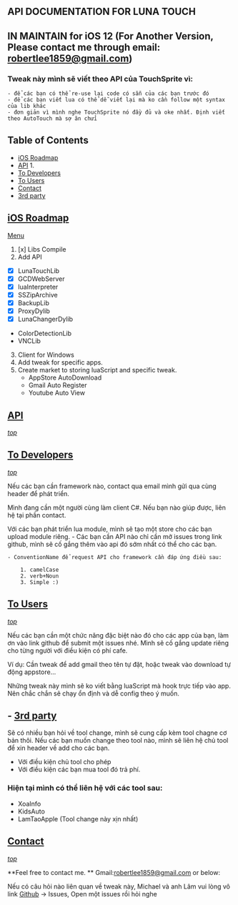 ## API DOCUMENTATION FOR LUNA TOUCH

## IN MAINTAIN for iOS 12 (For Another Version, Please contact me through email: robertlee1859@gmail.com)

### Tweak này mình sẽ viết theo API của TouchSprite vì:

    - để các bạn có thể re-use lại code có sẵn của các bạn trước đó
    - để các bạn viết lua có thể dễ viết lại mà ko cần follow một syntax của lib khác
    - đơn giản vì mình nghe TouchSprite nó đầy đủ và oke nhất. Định viết theo AutoTouch mà sợ ăn chửi

## Table of Contents

- [iOS Roadmap](#ios-roadmap)
- [API](#api)
    1. 
- [To Developers](#to-developers)
- [To Users](#to-users)
- [Contact](#contact)
- [3rd party](#3rd-party)

## [iOS Roadmap](#ios-roadmap)

[Menu](#table-of-contents)

1. [x] Libs Compile
2. Add API

- [x] LunaTouchLib
- [x] GCDWebServer
- [x] luaInterpreter
- [x] SSZipArchive
- [x] BackupLib
- [x] ProxyDylib
- [x] LunaChangerDylib
- ColorDetectionLib
- VNCLib

3. Client for Windows
4. Add tweak for specific apps.
5. Create market to storing luaScript and specific tweak.
   - AppStore AutoDownload
   - Gmail Auto Register
   - Youtube Auto View

## [API](#api)

[_top_](#table-of-contents)

## [To Developers](#to-developers)

[_top_](#table-of-contents)

Nếu các bạn cần framework nào, contact qua email mình gửi qua cùng header để phát triển.

Mình đang cần một người cùng làm client C#. Nếu bạn nào giúp được, liên hệ tại phần contact.

Với các bạn phát triển lua module, mình sẽ tạo một store cho các bạn upload module riêng. 
    - Các bạn cần API nào chỉ cần mở issues trong link github, mình sẽ cố gắng thêm vào api đó sớm nhất có thể cho các bạn.

    - ConventionName để request API cho framework cần đáp ứng điều sau:

        1. camelCase
        2. verb+Noun
        3. Simple :)

## [To Users](#to-users)

[_top_](#table-of-contents)

Nếu các bạn cần một chức năng đặc biệt nào đó cho các app của bạn, làm ơn vào link github để submit một issues nhé. Mình sẽ cố gắng update riêng cho từng người với điều kiện có phí cafe.

Ví dụ: Cần tweak để add gmail theo tên tự đặt, hoặc tweak vào download tự động appstore...

Những tweak này mình sẽ ko viết bằng luaScript mà hook trực tiếp vào app.
Nên chắc chắn sẽ chạy ổn định và dễ config theo ý muốn.

## - [3rd party](#3rd-party)

Sẽ có nhiều bạn hỏi về tool change, mình sẽ cung cấp kèm tool chagne cơ bản thôi.
Nếu các bạn muốn change theo tool nào, mình sẽ liên hệ chủ tool để xin header về add cho các bạn.

- Với điều kiện chủ tool cho phép
- Với điều kiện các bạn mua tool đó trả phí.

### Hiện tại mình có thể liên hệ với các tool sau:

- XoaInfo
- KidsAuto
- LamTaoApple (Tool change này xịn nhất)

## [Contact](#contact)

[_top_](#table-of-contents)

**Feel free to contact me. ** Gmail:robertlee1859@gmail.com or below:

Nếu có câu hỏi nào liên quan về tweak này, Michael và anh Lâm vui lòng vô link [Github](https://github.com/mezii/LunaTouch) -> Issues, Open một issues rồi hỏi nghe
